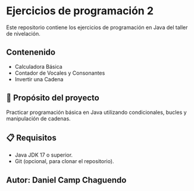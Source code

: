 # Ejercicios de programación 2

Este repositorio contiene los ejercicios de programación en Java del taller de nivelación.

## Contenenido

- Calculadora Básica 
- Contador de Vocales y Consonantes 
- Invertir una Cadena

## 🚀 Propósito del proyecto
Practicar programación básica en Java utilizando condicionales, bucles y manipulación de cadenas.

## 📋 Requisitos
- Java JDK 17 o superior.
- Git (opcional, para clonar el repositorio).

## Autor: Daniel Camp Chaguendo